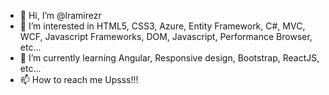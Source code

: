 - 👋 Hi, I’m @lramirezr
- 👀 I’m interested in HTML5, CSS3, Azure, Entity Framework, C#, MVC, WCF, Javascript Frameworks, DOM, Javascript, Performance Browser, etc...
- 🌱 I’m currently learning Angular, Responsive design, Bootstrap, ReactJS, etc...
- 📫 How to reach me Upsss!!!

<!---
lramirezr/lramirezr is a ✨ special ✨ repository because its `README.md` (this file) appears on your GitHub profile.
You can click the Preview link to take a look at your changes.
--->
